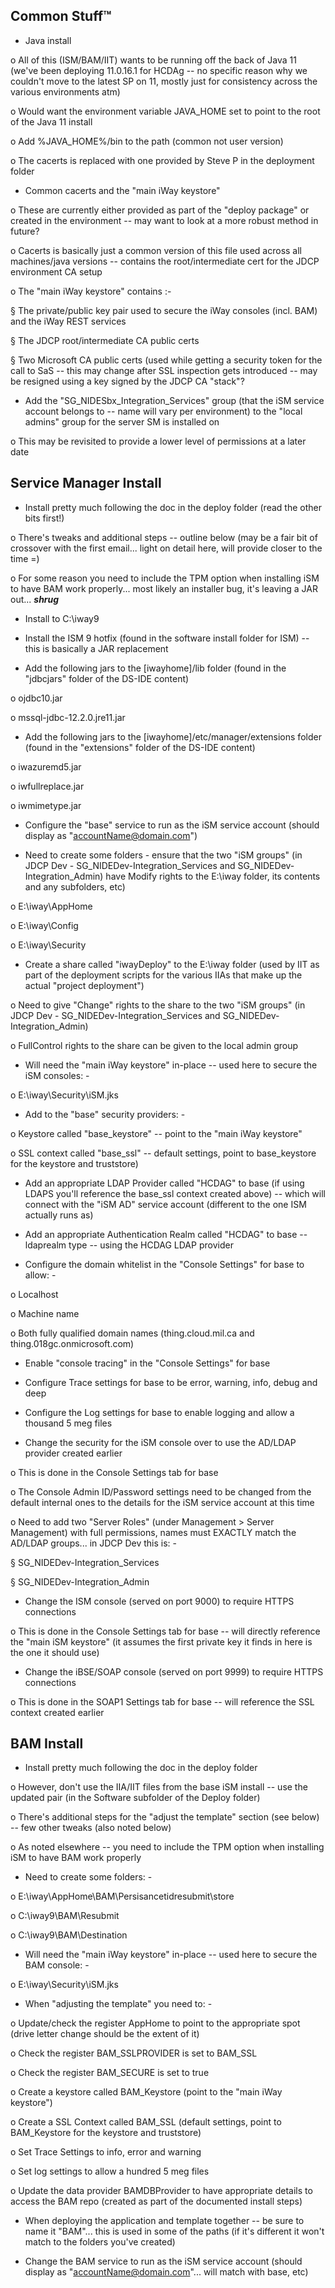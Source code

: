 Common Stuff™
-------------

- Java install

o All of this (ISM/BAM/IIT) wants to be running off the back of Java 11 (we've been deploying 11.0.16.1 for HCDAg -- no specific reason why we couldn't move to the latest SP on 11, mostly just for consistency across the various environments atm)

o Would want the environment variable JAVA_HOME set to point to the root of the Java 11 install

o Add %JAVA_HOME%/bin to the path (common not user version)

o The cacerts is replaced with one provided by Steve P in the deployment folder

- Common cacerts and the "main iWay keystore"

o These are currently either provided as part of the "deploy package" or created in the environment -- may want to look at a more robust method in future?

o Cacerts is basically just a common version of this file used across all machines/java versions -- contains the root/intermediate cert for the JDCP environment CA setup

o The "main iWay keystore" contains :-

§ The private/public key pair used to secure the iWay consoles (incl. BAM) and the iWay REST services

§ The JDCP root/intermediate CA public certs

§ Two Microsoft CA public certs (used while getting a security token for the call to SaS -- this may change after SSL inspection gets introduced -- may be resigned using a key signed by the JDCP CA "stack"?

- Add the "SG_NIDESbx_Integration_Services" group (that the iSM service account belongs to -- name will vary per environment) to the "local admins" group for the server SM is installed on

o This may be revisited to provide a lower level of permissions at a later date

Service Manager Install
-----------------------

- Install pretty much following the doc in the deploy folder (read the other bits first!)

o There's tweaks and additional steps -- outline below (may be a fair bit of crossover with the first email... light on detail here, will provide closer to the time =)

o For some reason you need to include the TPM option when installing iSM to have BAM work properly... most likely an installer bug, it's leaving a JAR out... ***shrug***

- Install to C:\iway9

- Install the ISM 9 hotfix (found in the software install folder for ISM) -- this is basically a JAR replacement

- Add the following jars to the [iwayhome]/lib folder (found in the "jdbcjars" folder of the DS-IDE content)

o ojdbc10.jar

o mssql-jdbc-12.2.0.jre11.jar

- Add the following jars to the [iwayhome]/etc/manager/extensions folder (found in the "extensions" folder of the DS-IDE content)

o iwazuremd5.jar

o iwfullreplace.jar

o iwmimetype.jar

- Configure the "base" service to run as the iSM service account (should display as "<accountName@domain.com>")

- Need to create some folders - ensure that the two "iSM groups" (in JDCP Dev - SG_NIDEDev-Integration_Services and SG_NIDEDev-Integration_Admin) have Modify rights to the E:\iway folder, its contents and any subfolders, etc)

o E:\iway\AppHome

o E:\iway\Config

o E:\iway\Security

- Create a share called "iwayDeploy" to the E:\iway folder (used by IIT as part of the deployment scripts for the various IIAs that make up the actual "project deployment")

o Need to give "Change" rights to the share to the two "iSM groups" (in JDCP Dev - SG_NIDEDev-Integration_Services and SG_NIDEDev-Integration_Admin)

o FullControl rights to the share can be given to the local admin group

- Will need the "main iWay keystore" in-place -- used here to secure the iSM consoles: -

o E:\iway\Security\iSM.jks

- Add to the "base" security providers: -

o Keystore called "base_keystore" -- point to the "main iWay keystore"

o SSL context called "base_ssl" -- default settings, point to base_keystore for the keystore and truststore)

- Add an appropriate LDAP Provider called "HCDAG" to base (if using LDAPS you'll reference the base_ssl context created above) -- which will connect with the "iSM AD" service account (different to the one ISM actually runs as)

- Add an appropriate Authentication Realm called "HCDAG" to base -- ldaprealm type -- using the HCDAG LDAP provider

- Configure the domain whitelist in the "Console Settings" for base to allow: -

o Localhost

o Machine name

o Both fully qualified domain names (thing.cloud.mil.ca and thing.018gc.onmicrosoft.com)

- Enable "console tracing" in the "Console Settings" for base

- Configure Trace settings for base to be error, warning, info, debug and deep

- Configure the Log settings for base to enable logging and allow a thousand 5 meg files

- Change the security for the iSM console over to use the AD/LDAP provider created earlier

o This is done in the Console Settings tab for base

o The Console Admin ID/Password settings need to be changed from the default internal ones to the details for the iSM service account at this time

o Need to add two "Server Roles" (under Management > Server Management) with full permissions, names must EXACTLY match the AD/LDAP groups... in JDCP Dev this is: -

§ SG_NIDEDev-Integration_Services

§ SG_NIDEDev-Integration_Admin

- Change the ISM console (served on port 9000) to require HTTPS connections

o This is done in the Console Settings tab for base -- will directly reference the "main iSM keystore" (it assumes the first private key it finds in here is the one it should use)

- Change the iBSE/SOAP console (served on port 9999) to require HTTPS connections

o This is done in the SOAP1 Settings tab for base -- will reference the SSL context created earlier

BAM Install
-----------

- Install pretty much following the doc in the deploy folder

o However, don't use the IIA/IIT files from the base iSM install -- use the updated pair (in the Software subfolder of the Deploy folder)

o There's additional steps for the "adjust the template" section (see below) -- few other tweaks (also noted below)

o As noted elsewhere -- you need to include the TPM option when installing iSM to have BAM work properly

- Need to create some folders: -

o E:\iway\AppHome\BAM\Persisancetidresubmit\store

o C:\iway9\BAM\Resubmit

o C:\iway9\BAM\Destination

- Will need the "main iWay keystore" in-place -- used here to secure the BAM console: -

o E:\iway\Security\iSM.jks

- When "adjusting the template" you need to: -

o Update/check the register AppHome to point to the appropriate spot (drive letter change should be the extent of it)

o Check the register BAM_SSLPROVIDER is set to BAM_SSL

o Check the register BAM_SECURE is set to true

o Create a keystore called BAM_Keystore (point to the "main iWay keystore")

o Create a SSL Context called BAM_SSL (default settings, point to BAM_Keystore for the keystore and truststore)

o Set Trace Settings to info, error and warning

o Set log settings to allow a hundred 5 meg files

o Update the data provider BAMDBProvider to have appropriate details to access the BAM repo (created as part of the documented install steps)

- When deploying the application and template together -- be sure to name it "BAM"... this is used in some of the paths (if it's different it won't match to the folders you've created)

- Change the BAM service to run as the iSM service account (should display as "<accountName@domain.com>"... will match with base, etc)
